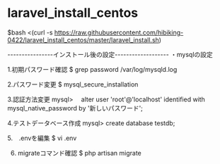 # laravel_install_centos

$bash <(curl -s https://raw.githubusercontent.com/hibiking-0422/laravel_install_centos/master/laravel_install.sh)

----------------インストール後の設定-------------------
・mysqlの設定

1.初期パスワード確認
$ grep password /var/log/mysqld.log

2.パスワード変更
$ mysql_secure_installation

3.認証方法変更
mysql>　 alter user 'root'@'localhost' identified with mysql_native_password by '新しいパスワード';

4.テストデータベース作成
mysql> create database testdb;

5.　.envを編集
$ vi .env

6. migrateコマンド確認
$ php artisan migrate
